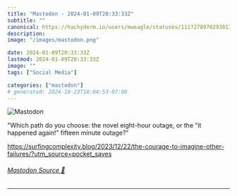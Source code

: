 ```yaml
---
title: "Mastodon - 2024-01-09T20:33:33Z"
subtitle: ""
canonical: https://hachyderm.io/users/mweagle/statuses/111727897029381335
description:
image: "/images/mastodon.png"

date: 2024-01-09T20:33:33Z
lastmod: 2024-01-09T20:33:33Z
image: ""
tags: ["Social Media"]

categories: ["mastodon"]
# generated: 2024-10-23T18:04:53-07:00
---
```

![Mastodon](/images/mastodon.png)

<p>&quot;Which path do you choose: the novel eight-hour outage, or the “it happened again!” fifteen minute outage?&quot;</p><p><a href="https://surfingcomplexity.blog/2023/12/22/the-courage-to-imagine-other-failures/?utm_source=pocket_saves" target="_blank" rel="nofollow noopener noreferrer" translate="no"><span class="invisible">https://</span><span class="ellipsis">surfingcomplexity.blog/2023/12</span><span class="invisible">/22/the-courage-to-imagine-other-failures/?utm_source=pocket_saves</span></a></p>


###### [Mastodon Source 🐘](https://hachyderm.io/@mweagle/111727897029381335)

___
